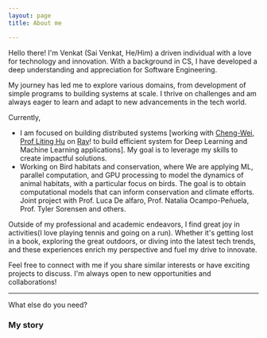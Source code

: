 ```yaml
---
layout: page
title: About me

---
```


Hello there! I'm Venkat (Sai Venkat, He/Him) a driven individual with a love for technology and innovation. With a background in CS, I have developed a deep understanding and appreciation for Software Engineering.

My journey has led me to explore various domains, from development of simple programs  to building systems at scale. I thrive on challenges and am always eager to learn and adapt to new advancements in the tech world.

Currently, 
- I am focused on building distributed systems [working with [Cheng-Wei, Prof Liting Hu](https://cwching-ucsc.github.io/) on [Ray](https://docs.ray.io/en/latest/index.html)! to build efficient system for Deep Learning and Machine Learning applications]. My goal is to leverage my skills to create impactful solutions.
- Working on Bird habitats and conservation, where We are applying ML, parallel computation, and GPU processing to model the dynamics of animal habitats, with a particular focus on birds. The goal is to obtain computational models that can inform conservation and climate efforts. Joint project with Prof. Luca De alfaro, Prof. Natalia Ocampo-Peñuela, Prof. Tyler Sorensen and others.

Outside of my professional and academic endeavors, I find great joy in activities(I love playing tennis and going on a run). Whether it's getting lost in a book, exploring the great outdoors, or diving into the latest tech trends, and these experiences enrich my perspective and fuel my drive to innovate.

Feel free to connect with me if you share similar interests or have exciting projects to discuss. I'm always open to new opportunities and collaborations!

---



What else do you need?

### My story


